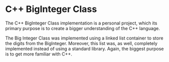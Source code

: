 # C++ BigInteger Class
The C++ BigInteger Class implementation is a personal project, which its primary purpose is to create a bigger understanding of the C++ language.

The Big Integer Class was implemented using a linked list container to store the digits from the BigInteger. Moreover, this list was, as well, completely implemented instead of using a standard library. Again, the biggest purpose is to get more familiar with C++.
